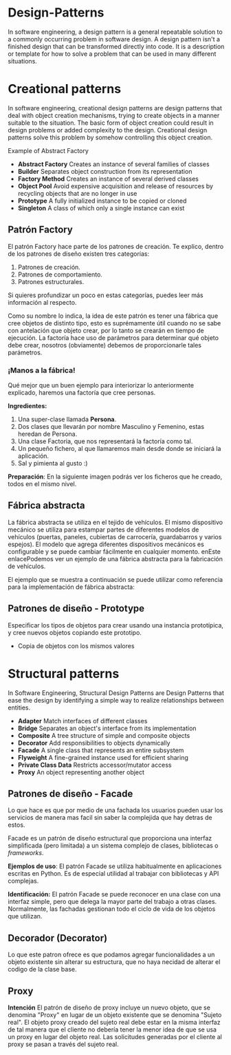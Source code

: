 # Design-Patterns
In software engineering, a design pattern is a general repeatable solution to a commonly occurring problem in software design. A design pattern isn't a finished design that can be transformed directly into code. It is a description or template for how to solve a problem that can be used in many different situations.

# Creational patterns
In software engineering, creational design patterns are design patterns that deal with object creation mechanisms, trying to create objects in a manner suitable to the situation. The basic form of object creation could result in design problems or added complexity to the design. Creational design patterns solve this problem by somehow controlling this object creation.

Example of Abstract Factory

* **Abstract Factory**
Creates an instance of several families of classes
* **Builder**
Separates object construction from its representation
* **Factory Method**
Creates an instance of several derived classes
* **Object Pool**
Avoid expensive acquisition and release of resources by recycling objects that are no longer in use
* **Prototype**
A fully initialized instance to be copied or cloned
* **Singleton**
A class of which only a single instance can exist

## Patrón Factory
El patrón Factory hace parte de los patrones de creación. Te explico, dentro de los patrones de diseño existen tres categorías:

1. Patrones de creación.
2. Patrones de comportamiento.
3. Patrones estructurales.

Si quieres profundizar un poco en estas categorías, puedes leer más información al respecto.

Como su nombre lo indica, la idea de este patrón es tener una fábrica que cree objetos de distinto tipo, esto es suprémamente útil cuando no se sabe con antelación que objeto crear, por lo tanto se crearán en tiempo de ejecución. La factoría hace uso de parámetros para determinar qué objeto debe crear, nosotros (obviamente) debemos de proporcionarle tales parámetros.

### ¡Manos a la fábrica!
Qué mejor que un buen ejemplo para interiorizar lo anteriormente explicado, haremos una factoría que cree personas.

**Ingredientes:**
1. Una super-clase llamada **Persona**.
2. Dos clases que llevarán por nombre Masculino y Femenino, estas heredan de Persona.
3. Una clase Factoria, que nos representará la factoría como tal.
4. Un pequeño fichero, al que llamaremos main desde donde se iniciará la aplicación.
5. Sal y pimienta al gusto :)

**Preparación**:
En la siguiente imagen podrás ver los ficheros que he creado, todos en el mismo nivel.

## Fábrica abstracta

La fábrica abstracta se utiliza en el tejido de vehículos. El mismo dispositivo mecánico se utiliza para estampar partes de diferentes modelos de vehículos (puertas, paneles, cubiertas de carrocería, guardabarros y varios espejos). El modelo que agrega diferentes dispositivos mecánicos es configurable y se puede cambiar fácilmente en cualquier momento. enEste enlacePodemos ver un ejemplo de una fábrica abstracta para la fabricación de vehículos.

El ejemplo que se muestra a continuación se puede utilizar como referencia para la implementación de fábrica abstracta:

## Patrones de diseño - Prototype

Especificar los tipos de objetos para crear usando una instancia prototípica,
y cree nuevos objetos copiando este prototipo.
* Copia de objetos con los mismos valores

# Structural patterns
In Software Engineering, Structural Design Patterns are Design Patterns that ease the design by identifying a simple way to realize relationships between entities.

* **Adapter**
Match interfaces of different classes
* **Bridge**
Separates an object's interface from its implementation
* **Composite**
A tree structure of simple and composite objects
* **Decorator**
Add responsibilities to objects dynamically
* **Facade**
A single class that represents an entire subsystem
* **Flyweight**
A fine-grained instance used for efficient sharing
* **Private Class Data**
Restricts accessor/mutator access
* **Proxy**
An object representing another object


## Patrones de diseño - Facade
Lo que hace es que por medio de una fachada los usuarios pueden usar los servicios de manera mas facil sin saber la complejida que hay detras de estos. 

Facade es un patrón de diseño estructural que proporciona una interfaz simplificada (pero limitada) a un sistema complejo de clases, bibliotecas o _frameworks_.

**Ejemplos de uso**: El patrón Facade se utiliza habitualmente en aplicaciones escritas en Python. Es de especial utilidad al trabajar con bibliotecas y API complejas.

**Identificación:** El patrón Facade se puede reconocer en una clase con una interfaz simple, pero que delega la mayor parte del trabajo a otras clases. Normalmente, las fachadas gestionan todo el ciclo de vida de los objetos que utilizan.

## Decorador (Decorator)
Lo que este patron ofrece es que podamos agregar funcionalidades a un objeto existente sin alterar su estructura, que no haya necidad de alterar el codigo de la clase base.

## Proxy
**Intención**
El patrón de diseño de proxy incluye un nuevo objeto, que se denomina "Proxy" en lugar de un objeto existente que se denomina "Sujeto real". El objeto proxy creado del sujeto real debe estar en la misma interfaz de tal manera que el cliente no debería tener la menor idea de que se usa un proxy en lugar del objeto real. Las solicitudes generadas por el cliente al proxy se pasan a través del sujeto real.

